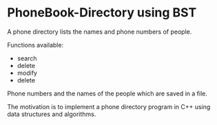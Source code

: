 # PhoneBook-Directory using BST

A phone directory lists the names and phone numbers of people.<br>

Functions available: 
* search
* delete
* modify 
* delete 
 
Phone numbers and the names of the people which are saved in a file. 

The motivation is to implement a phone directory program in C++ using data structures and algorithms.  
